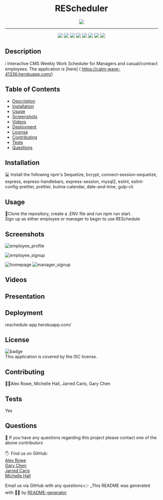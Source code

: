 
<h1 align="center">REScheduler</h1>
<p align="center">
    <img src="https://img.shields.io/github/repo-size/Jarred-Caris/RESchedule" />  
</p>
<hr>

<p align="center">
    <img src="https://img.shields.io/badge/Javascript-yellow" />
    <img src="https://img.shields.io/badge/jQuery-blue"  />
    <img src="https://img.shields.io/badge/-node.js-green" />
    <img src="https://img.shields.io/badge/-express-red" >
     <img src="https://img.shields.io/badge/-mySQL-blue">
      <img src="https://img.shields.io/badge/-calendar-purple" >
    <img src="https://img.shields.io/badge/-screencastify-lightgrey" />
    <img src="https://img.shields.io/badge/-json-orange" />
</p>
  

## Description
ℹ️ Interactive CMS Weekly Work Scheduler for Managers and casual/contract employees. The application is [here] ( https://calm-wave-41336.herokuapp.com/)
## Table of Contents
- [Description](#description)
- [Installation](#installation)
- [Usage](#usage)
- [Screenshots](#screenshots)
- [Videos](#videos)
- [Deployment](#deployment)
- [License](#license)
- [Contributing](#contributing)
- [Tests](#tests)
- [Questions](#questions)
## Installation
💻 Install the following npm's Sequelize, bcrypt, connect-session-sequelize, express, express-handlebars, express-session, mysql2, eslint, eslint-config-prettier, prettier,
bulma-calendar, date-and-time, gulp-cli
## Usage
📖Clone the repository, create a .ENV file and run npm run start. <br>
Sign up as either employee or manager to begin to use RESchedule
## Screenshots
![employee_profile](https://user-images.githubusercontent.com/73085179/112922622-52f4fe00-9154-11eb-92b6-30b373acefe9.png)

![employee_signup](https://user-images.githubusercontent.com/73085179/112922631-57211b80-9154-11eb-8c6f-3baad1c458e8.png)

![homepage](https://user-images.githubusercontent.com/73085179/112922636-58eadf00-9154-11eb-9386-016aa68c7908.png)
![manager_signup](https://user-images.githubusercontent.com/73085179/112922640-5ab4a280-9154-11eb-95ef-833fb2db061c.png)

## Videos

## Presentation 
## Deployment
reschedule-app.herokuapp.com/

## License
![badge](https://img.shields.io/badge/license-ISC-brightgreen)
<br />
This application is covered by the ISC license. 
## Contributing
🙋‍♀️Alex Rowe, Michelle Hall, Jarred Caris, Gary Chen
## Tests
 Yes
## Questions
🤔 If you have any questions regarding this project please contact one of the above contributors<br />
<br />
🖐️ Find us on GitHub:<br/>
<a href = "https://github.com/TopGek99">Alex Rowe</a><br/>
<a href = "https://github.com/GaryChen513">Gary Chen</a><br/>
<a href = "https://github.com/Jarred-Caris">Jarred Caris</a><br />
<a href = "https://github.com/Chelle77322">Michelle Hall</a><br />

 Email us via GitHub with any questions:👉 
_This README was generated with 🤸‍♀️ by [README-generator](https://github.com/Chelle77322/README-Generator)
    
